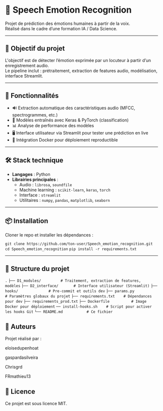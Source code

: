 # 🎤 Speech Emotion Recognition

Projet de prédiction des émotions humaines à partir de la voix.  
Réalisé dans le cadre d’une formation IA / Data Science.

---

## 🧠 Objectif du projet

L'objectif est de détecter l’émotion exprimée par un locuteur à partir d’un enregistrement audio.  
Le pipeline inclut : prétraitement, extraction de features audio, modélisation, interface Streamlit.

---

## 🚀 Fonctionnalités

- 🔊 Extraction automatique des caractéristiques audio (MFCC, spectrogrammes, etc.)
- 🧪 Modèles entraînés avec Keras & PyTorch (classification)
- 📊 Analyse de performance des modèles
- 🖥️ Interface utilisateur via Streamlit pour tester une prédiction en live
- 🐳 Intégration Docker pour déploiement reproductible

---

## 🛠️ Stack technique

- **Langages** : Python
- **Librairies principales** :
  - Audio : `librosa`, `soundfile`
  - Machine learning : `scikit-learn`, `keras`, `torch`
  - Interface : `streamlit`
  - Utilitaires : `numpy`, `pandas`, `matplotlib`, `seaborn`


---


## 📦 Installation

Cloner le repo et installer les dépendances :

`git clone https://github.com/ton-user/Speech_emotion_recognition.git` 
`cd Speech_emotion_recognition`
`pip install -r requirements.txt`

_ _  _

## 📁 Structure du projet


`.`
`├── D1_modules/         # Traitement, extraction de features, modèles`
`├── D2_interface/       # Interface utilisateur (Streamlit)`
`├── hooks/              # Pre-commit et outils dev`
`├── params.py           # Paramètres globaux du projet`
`├── requirements.txt    # Dépendances pour dev`
`├── requirements_prod.txt`
`├── Dockerfile          # Image Docker pour déploiement`
`── install-hooks.sh    # Script pour activer les hooks Git`
`└── README.md           # Ce fichier`



## 👥 Auteurs

Projet réalisé par :

eloisedupenhoat

gaspardasilveira

Chrisgrd

FRmathieu13


## 📄 Licence
Ce projet est sous licence MIT.




